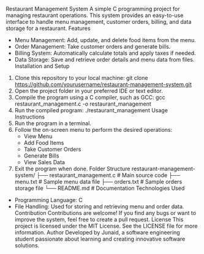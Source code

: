 Restaurant Management System
A simple C programming project for managing restaurant operations. This system provides an easy-to-use interface to handle menu management, customer orders, billing, and data storage for a restaurant.
Features
- Menu Management: Add, update, and delete food items from the menu.
- Order Management: Take customer orders and generate bills.
- Billing System: Automatically calculate totals and apply taxes if needed.
- Data Storage: Save and retrieve order details and menu data from files.
Installation and Setup
1. Clone this repository to your local machine:
   git clone https://github.com/yourusername/restaurant-management-system.git
2. Open the project folder in your preferred IDE or text editor.
3. Compile the program using a C compiler, such as GCC:
   gcc restaurant_management.c -o restaurant_management
4. Run the compiled program:
   ./restaurant_management
Usage Instructions
1. Run the program in a terminal.
2. Follow the on-screen menu to perform the desired operations:
   - View Menu
   - Add Food Items
   - Take Customer Orders
   - Generate Bills
   - View Sales Data
3. Exit the program when done.
Folder Structure
restaurant-management-system/
├── restaurant_management.c   # Main source code
├── menu.txt                  # Sample menu data file
├── orders.txt                # Sample orders storage file
└── README.md                 # Documentation
Technologies Used
- Programming Language: C
- File Handling: Used for storing and retrieving menu and order data.
Contribution
Contributions are welcome! If you find any bugs or want to improve the system, feel free to create a pull request.
License
This project is licensed under the MIT License. See the LICENSE file for more information.
Author
Developed by Junaid, a software engineering student passionate about learning and creating innovative software solutions.
